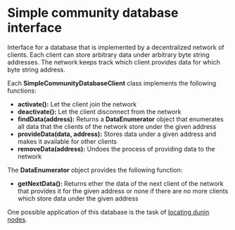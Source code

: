 # Simple community database interface

Interface for a database that is implemented by a decentralized network of clients. Each client can store arbitrary data under arbitrary byte string addresses. The network keeps track which client provides data for which byte string address.

Each **SimpleCommunityDatabaseClient** class implements the following functions:

* **activate():** Let the client join the network
* **deactivate():** Let the client disconnect from the network
* **findData(address):** Returns a **DataEnumerator** object that enumerates all data that the clients of the network store under the given address
* **provideData(data, address):** Stores data under a given address and makes it available for other clients
* **removeData(address):** Undoes the process of providing data to the network

The **DataEnumerator** object provides the following function:

* **getNextData():** Returns ether the data of the next client of the network that provides it for the given address or none if there are no more clients which store data under the given address


One possible application of this database is the task of [locating dunin nodes](../questions/how-to-locate-dunin-nodes.md).